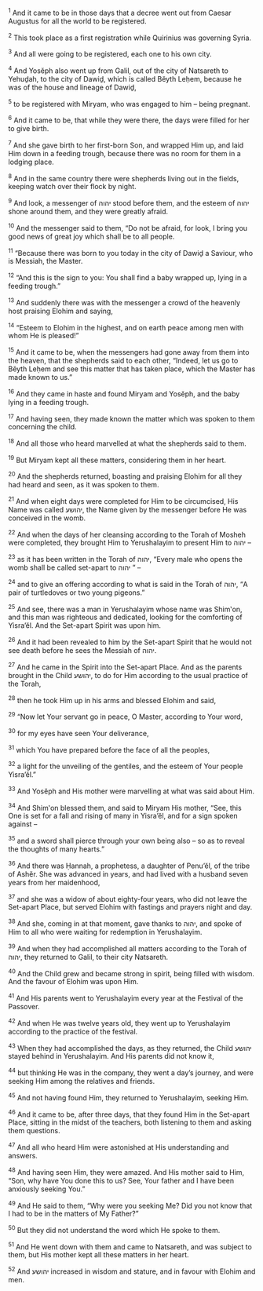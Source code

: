 <sup>1</sup> And it came to be in those days that a decree went out from Caesar Augustus for all the world to be registered.

<sup>2</sup> This took place as a first registration while Quirinius was governing Syria.

<sup>3</sup> And all were going to be registered, each one to his own city.

<sup>4</sup> And Yosĕph also went up from Galil, out of the city of Natsareth to Yehuḏah, to the city of Dawiḏ, which is called Bĕyth Leḥem, because he was of the house and lineage of Dawiḏ,

<sup>5</sup> to be registered with Miryam, who was engaged to him – being pregnant.

<sup>6</sup> And it came to be, that while they were there, the days were filled for her to give birth.

<sup>7</sup> And she gave birth to her first-born Son, and wrapped Him up, and laid Him down in a feeding trough, because there was no room for them in a lodging place.

<sup>8</sup> And in the same country there were shepherds living out in the fields, keeping watch over their flock by night.

<sup>9</sup> And look, a messenger of יהוה stood before them, and the esteem of יהוה shone around them, and they were greatly afraid.

<sup>10</sup> And the messenger said to them, “Do not be afraid, for look, I bring you good news of great joy which shall be to all people.

<sup>11</sup> “Because there was born to you today in the city of Dawiḏ a Saviour, who is Messiah, the Master.

<sup>12</sup> “And this is the sign to you: You shall find a baby wrapped up, lying in a feeding trough.”

<sup>13</sup> And suddenly there was with the messenger a crowd of the heavenly host praising Elohim and saying,

<sup>14</sup> “Esteem to Elohim in the highest, and on earth peace among men with whom He is pleased!”

<sup>15</sup> And it came to be, when the messengers had gone away from them into the heaven, that the shepherds said to each other, “Indeed, let us go to Bĕyth Leḥem and see this matter that has taken place, which the Master has made known to us.”

<sup>16</sup> And they came in haste and found Miryam and Yosĕph, and the baby lying in a feeding trough.

<sup>17</sup> And having seen, they made known the matter which was spoken to them concerning the child.

<sup>18</sup> And all those who heard marvelled at what the shepherds said to them.

<sup>19</sup> But Miryam kept all these matters, considering them in her heart.

<sup>20</sup> And the shepherds returned, boasting and praising Elohim for all they had heard and seen, as it was spoken to them.

<sup>21</sup> And when eight days were completed for Him to be circumcised, His Name was called יהושע, the Name given by the messenger before He was conceived in the womb.

<sup>22</sup> And when the days of her cleansing according to the Torah of Mosheh were completed, they brought Him to Yerushalayim to present Him to יהוה –

<sup>23</sup> as it has been written in the Torah of יהוה, “Every male who opens the womb shall be called set-apart to יהוה ” –

<sup>24</sup> and to give an offering according to what is said in the Torah of יהוה, “A pair of turtledoves or two young pigeons.”

<sup>25</sup> And see, there was a man in Yerushalayim whose name was Shim‛on, and this man was righteous and dedicated, looking for the comforting of Yisra’ĕl. And the Set-apart Spirit was upon him.

<sup>26</sup> And it had been revealed to him by the Set-apart Spirit that he would not see death before he sees the Messiah of יהוה.

<sup>27</sup> And he came in the Spirit into the Set-apart Place. And as the parents brought in the Child יהושע, to do for Him according to the usual practice of the Torah,

<sup>28</sup> then he took Him up in his arms and blessed Elohim and said,

<sup>29</sup> “Now let Your servant go in peace, O Master, according to Your word,

<sup>30</sup> for my eyes have seen Your deliverance,

<sup>31</sup> which You have prepared before the face of all the peoples,

<sup>32</sup> a light for the unveiling of the gentiles, and the esteem of Your people Yisra’ĕl.”

<sup>33</sup> And Yosĕph and His mother were marvelling at what was said about Him.

<sup>34</sup> And Shim‛on blessed them, and said to Miryam His mother, “See, this One is set for a fall and rising of many in Yisra’ĕl, and for a sign spoken against –

<sup>35</sup> and a sword shall pierce through your own being also – so as to reveal the thoughts of many hearts.”

<sup>36</sup> And there was Ḥannah, a prophetess, a daughter of Penu’ĕl, of the tribe of Ashĕr. She was advanced in years, and had lived with a husband seven years from her maidenhood,

<sup>37</sup> and she was a widow of about eighty-four years, who did not leave the Set-apart Place, but served Elohim with fastings and prayers night and day.

<sup>38</sup> And she, coming in at that moment, gave thanks to יהוה, and spoke of Him to all who were waiting for redemption in Yerushalayim.

<sup>39</sup> And when they had accomplished all matters according to the Torah of יהוה, they returned to Galil, to their city Natsareth.

<sup>40</sup> And the Child grew and became strong in spirit, being filled with wisdom. And the favour of Elohim was upon Him.

<sup>41</sup> And His parents went to Yerushalayim every year at the Festival of the Passover.

<sup>42</sup> And when He was twelve years old, they went up to Yerushalayim according to the practice of the festival.

<sup>43</sup> When they had accomplished the days, as they returned, the Child יהושע stayed behind in Yerushalayim. And His parents did not know it,

<sup>44</sup> but thinking He was in the company, they went a day’s journey, and were seeking Him among the relatives and friends.

<sup>45</sup> And not having found Him, they returned to Yerushalayim, seeking Him.

<sup>46</sup> And it came to be, after three days, that they found Him in the Set-apart Place, sitting in the midst of the teachers, both listening to them and asking them questions.

<sup>47</sup> And all who heard Him were astonished at His understanding and answers.

<sup>48</sup> And having seen Him, they were amazed. And His mother said to Him, “Son, why have You done this to us? See, Your father and I have been anxiously seeking You.”

<sup>49</sup> And He said to them, “Why were you seeking Me? Did you not know that I had to be in the matters of My Father?”

<sup>50</sup> But they did not understand the word which He spoke to them.

<sup>51</sup> And He went down with them and came to Natsareth, and was subject to them, but His mother kept all these matters in her heart.

<sup>52</sup> And יהושע increased in wisdom and stature, and in favour with Elohim and men.


